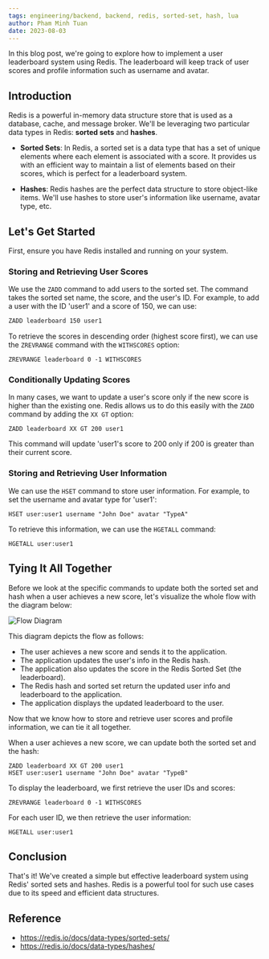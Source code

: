 ```yaml
---
tags: engineering/backend, backend, redis, sorted-set, hash, lua
author: Pham Minh Tuan
date: 2023-08-03
---
```

In this blog post, we're going to explore how to implement a user leaderboard system using Redis. The leaderboard will keep track of user scores and profile information such as username and avatar. 


## Introduction

Redis is a powerful in-memory data structure store that is used as a database, cache, and message broker. We'll be leveraging two particular data types in Redis: **sorted sets** and **hashes**.

- **Sorted Sets**: In Redis, a sorted set is a data type that has a set of unique elements where each element is associated with a score. It provides us with an efficient way to maintain a list of elements based on their scores, which is perfect for a leaderboard system.

- **Hashes**: Redis hashes are the perfect data structure to store object-like items. We'll use hashes to store user's information like username, avatar type, etc.

## Let's Get Started

First, ensure you have Redis installed and running on your system.

### Storing and Retrieving User Scores

We use the `ZADD` command to add users to the sorted set. The command takes the sorted set name, the score, and the user's ID. For example, to add a user with the ID 'user1' and a score of 150, we can use:

```bash
ZADD leaderboard 150 user1
```

To retrieve the scores in descending order (highest score first), we can use the `ZREVRANGE` command with the `WITHSCORES` option:
```
ZREVRANGE leaderboard 0 -1 WITHSCORES
```

### Conditionally Updating Scores
In many cases, we want to update a user's score only if the new score is higher than the existing one. Redis allows us to do this easily with the `ZADD` command by adding the `XX GT` option:

```
ZADD leaderboard XX GT 200 user1
```

This command will update 'user1's score to 200 only if 200 is greater than their current score.

### Storing and Retrieving User Information

We can use the `HSET` command to store user information. For example, to set the username and avatar type for 'user1':
```
HSET user:user1 username "John Doe" avatar "TypeA"
```

To retrieve this information, we can use the `HGETALL` command:
```
HGETALL user:user1
```

## Tying It All Together

Before we look at the specific commands to update both the sorted set and hash when a user achieves a new score, let's visualize the whole flow with the diagram below:

![Flow Diagram](https://i.imgur.com/qbciU8O.png)

This diagram depicts the flow as follows:
- The user achieves a new score and sends it to the application.
- The application updates the user's info in the Redis hash.
- The application also updates the score in the Redis Sorted Set (the leaderboard).
- The Redis hash and sorted set return the updated user info and leaderboard to the application.
- The application displays the updated leaderboard to the user.


Now that we know how to store and retrieve user scores and profile information, we can tie it all together. 

When a user achieves a new score, we can update both the sorted set and the hash:

```
ZADD leaderboard XX GT 200 user1
HSET user:user1 username "John Doe" avatar "TypeB"
```

To display the leaderboard, we first retrieve the user IDs and scores:
```
ZREVRANGE leaderboard 0 -1 WITHSCORES
```

For each user ID, we then retrieve the user information:

```
HGETALL user:user1
```

## Conclusion

That's it! We've created a simple but effective leaderboard system using Redis' sorted sets and hashes. Redis is a powerful tool for such use cases due to its speed and efficient data structures.

## Reference
- https://redis.io/docs/data-types/sorted-sets/
- https://redis.io/docs/data-types/hashes/